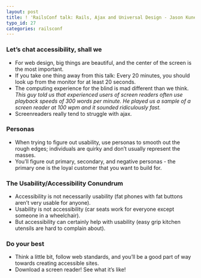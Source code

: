 ```yaml
---
layout: post
title: ! 'RailsConf talk: Rails, Ajax and Universal Design - Jason Kunesh'
typo_id: 27
categories: railsconf
---
```

### Let’s chat accessibility, shall we

-   For web design, big things are beautiful, and the center of the screen is the most important.
-   If you take one thing away from this talk: Every 20 minutes, you should look up from the monitor for at least 20 seconds.
-   The computing experience for the blind is mad different than we think. *This guy told us that experienced users of screen readers often use playback speeds of 300 words per minute. He played us a sample of a screen reader at 100 wpm and it sounded ridiculously fast.*
-   Screenreaders really tend to struggle with ajax.

### Personas

-   When trying to figure out usability, use personas to smooth out the rough edges; individuals are quirky and don’t usually represent the masses.
-   You’ll figure out primary, secondary, and negative personas - the primary one is the loyal customer that you want to build for.

### The Usability/Accessibility Conundrum

-   Accessibility is not necessarily usability (fat phones with fat buttons aren’t very usable for anyone).
-   Usability is not accessibility (car seats work for everyone except someone in a wheelchair).
-   But accessibility can certainly help with usability (easy grip kitchen utensils are hard to complain about).

### Do your best

-   Think a little bit, follow web standards, and you’ll be a good part of way towards creating accessible sites.
-   Download a screen reader! See what it’s like!

